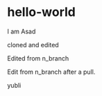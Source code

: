 # hello-world
I am Asad

cloned and edited


Edited from n_branch

Edit from n_branch after a pull.


yubli
